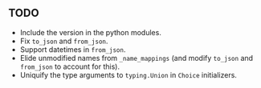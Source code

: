 TODO
----
- Include the version in the python modules.
- Fix `to_json` and `from_json`.
- Support datetimes in `from_json`.
- Elide unmodified names from `_name_mappings` (and modify `to_json` and
  `from_json` to account for this).
- Uniquify the type arguments to `typing.Union` in `Choice` initializers.